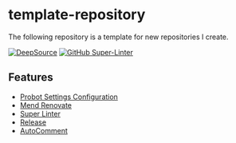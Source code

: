 # template-repository
The following repository is a template for new repositories I create.

[![DeepSource](https://app.deepsource.com/gh/johncosta/template-repository.svg/?label=active+issues&show_trend=true&token=_cRR3moYw4nG9ZTeToa9nfK3)](https://app.deepsource.com/gh/johncosta/template-repository/)
[![GitHub Super-Linter](https://github.com/johncosta/template-repository/actions/workflows/linter.yml/badge.svg)](https://github.com/marketplace/actions/super-linter)

## Features
- [Probot Settings Configuration](https://probot.github.io/apps/settings/)
- [Mend Renovate](https://github.com/apps/renovate)
- [Super Linter](https://github.com/marketplace/actions/super-linter)
- [Release](https://github.com/rymndhng/release-on-push-action)
- [AutoComment](https://github.com/wow-actions/auto-comment)
